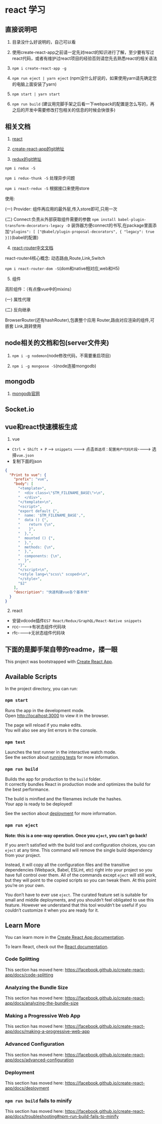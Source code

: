 # react 学习

## 直接说明吧

1. 目录没什么好说明的，自己可以看

2. 使用create-react-app之前请一定先对react的知识进行了解，至少要有写过react代码，或者有维护过react项目的经验否则请您先去熟悉react的相关语法

3. `npm i create-react-app -g`

4. `npm run eject | yarn eject` (npm没什么好说的，如果使用yarn请先确定您的电脑上面安装了yarn)

5. `npm start | yarn start`

6. `npm run build` (建议用完脚手架之后看一下webpack的配置是怎么写的，再之后的开发中需要修改打包相关的信息的时候会快很多)

## 相关文档

1. [react](https://react.docschina.org/)

2. [create-react-app的git地址](https://github.com/facebook/create-react-app)

3. [redux的git地址](https://github.com/reduxjs/redux)

`npm i redux -S`

`npm i redux-thunk -S` 处理异步问题

`npm i react-redux -S` 根据接口来使用store

使用:

(一) Provider: 组件再应用的最外层,传入store即可,只用一次

(二) Connect:负责从外部获取组件需要的参数 `npm install babel-plugin-transform-decorators-legacy -D` 装饰器方便connect的书写,在package里面添加`"plugins": [ ["@babel/plugin-proposal-decorators", { "legacy": true }]]`(babel的配置)

4. [react-router中文文档](http://react-guide.github.io/react-router-cn/)

react-router4核心概念: 动态路由,Route,Link,Switch

`npm i react-router-dom -S`(dom和native相对应,web和H5)

5. 组件

高阶组件：（有点像vue中的mixins）

(一) 属性代理

(二) 反向继承

BrowserRouter(还有hashRouter),包裹整个应用
Router,路由对应渲染的组件,可嵌套
Link,跳转使用

## node相关的文档和包(server文件夹)

1. `npm i -g nodemon`(node修改代码，不需要重启项目)

2. `npm i -g mongoose -S`(node连接mongodb)

## mongodb

1. [mongodb官网](https://www.mongodb.com)

## Socket.io

## vue和react快速模板生成

1. vue

  * `Ctrl + Shift + P` --> `snippets` ---> 点击`首选项：配置用户代码片段`----> 选择`vue.json`
  *  复制下面的json

```json
{
  "Print to vue": {
    "prefix": "vue",
    "body": [
      "<template>",
      "  <div class=\"$TM_FILENAME_BASE\">\n",
      "  </div>",
      "</template>\n",
      "<script>",
      "export default {",
      "  name: '$TM_FILENAME_BASE',",
      "  data () {",
      "    return {\n",
      "    }",
      "  },",
      "  mounted () {",
      "  },",
      "  methods: {\n",
      "  },",
      "  components: {\n",
      "  }",
      "}",
      "</script>\n",
      "<style lang=\"scss\" scoped>\n",
      "</style>",
      "$2"
    ],
    "description": "快速构建vue各个基本块"
  }
}
```

2. react

  * 安装vdcode插件`ES7 React/Redux/GraphQL/React-Native snippets`
  * rcc---->有状态组件代码块
  * rfc---->无状态组件代码块

## 下面的是脚手架自带的readme，搂一眼

This project was bootstrapped with [Create React App](https://github.com/facebook/create-react-app).

## Available Scripts

In the project directory, you can run:

### `npm start`

Runs the app in the development mode.<br>
Open [http://localhost:3000](http://localhost:3000) to view it in the browser.

The page will reload if you make edits.<br>
You will also see any lint errors in the console.

### `npm test`

Launches the test runner in the interactive watch mode.<br>
See the section about [running tests](https://facebook.github.io/create-react-app/docs/running-tests) for more information.

### `npm run build`

Builds the app for production to the `build` folder.<br>
It correctly bundles React in production mode and optimizes the build for the best performance.

The build is minified and the filenames include the hashes.<br>
Your app is ready to be deployed!

See the section about [deployment](https://facebook.github.io/create-react-app/docs/deployment) for more information.

### `npm run eject`

**Note: this is a one-way operation. Once you `eject`, you can’t go back!**

If you aren’t satisfied with the build tool and configuration choices, you can `eject` at any time. This command will remove the single build dependency from your project.

Instead, it will copy all the configuration files and the transitive dependencies (Webpack, Babel, ESLint, etc) right into your project so you have full control over them. All of the commands except `eject` will still work, but they will point to the copied scripts so you can tweak them. At this point you’re on your own.

You don’t have to ever use `eject`. The curated feature set is suitable for small and middle deployments, and you shouldn’t feel obligated to use this feature. However we understand that this tool wouldn’t be useful if you couldn’t customize it when you are ready for it.

## Learn More

You can learn more in the [Create React App documentation](https://facebook.github.io/create-react-app/docs/getting-started).

To learn React, check out the [React documentation](https://reactjs.org/).

### Code Splitting

This section has moved here: https://facebook.github.io/create-react-app/docs/code-splitting

### Analyzing the Bundle Size

This section has moved here: https://facebook.github.io/create-react-app/docs/analyzing-the-bundle-size

### Making a Progressive Web App

This section has moved here: https://facebook.github.io/create-react-app/docs/making-a-progressive-web-app

### Advanced Configuration

This section has moved here: https://facebook.github.io/create-react-app/docs/advanced-configuration

### Deployment

This section has moved here: https://facebook.github.io/create-react-app/docs/deployment

### `npm run build` fails to minify

This section has moved here: https://facebook.github.io/create-react-app/docs/troubleshooting#npm-run-build-fails-to-minify
